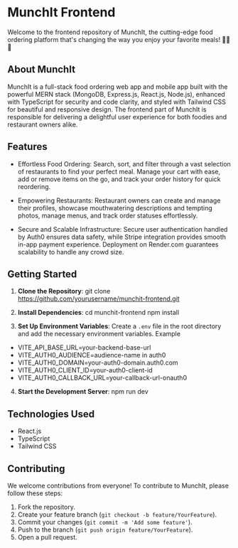 # MunchIt Frontend

Welcome to the frontend repository of MunchIt, the cutting-edge food ordering platform that's changing the way you enjoy your favorite meals! 🍔🥗🌮

## About MunchIt

MunchIt is a full-stack food ordering web app and mobile app built with the powerful MERN stack (MongoDB, Express.js, React.js, Node.js), enhanced with TypeScript for security and code clarity, and styled with Tailwind CSS for beautiful and responsive design. The frontend part of MunchIt is responsible for delivering a delightful user experience for both foodies and restaurant owners alike.

## Features

- Effortless Food Ordering: Search, sort, and filter through a vast selection of restaurants to find your perfect meal. Manage your cart with ease, add or remove items on the go, and track your order history for quick reordering.
  
- Empowering Restaurants: Restaurant owners can create and manage their profiles, showcase mouthwatering descriptions and tempting photos, manage menus, and track order statuses effortlessly.

- Secure and Scalable Infrastructure: Secure user authentication handled by Auth0 ensures data safety, while Stripe integration provides smooth in-app payment experience. Deployment on Render.com guarantees scalability to handle any crowd size.

## Getting Started

1. **Clone the Repository**: 
git clone https://github.com/yourusername/munchit-frontend.git


2. **Install Dependencies**: 
cd munchit-frontend
npm install


3. **Set Up Environment Variables**: 
Create a `.env` file in the root directory and add the necessary environment variables. Example
- VITE_API_BASE_URL=your-backend-base-url  
- VITE_AUTH0_AUDIENCE=audience-name in auth0  
- VITE_AUTH0_DOMAIN=your-auth0-domain.auth0.com  
- VITE_AUTH0_CLIENT_ID=your-auth0-client-id  
- VITE_AUTH0_CALLBACK_URL=your-callback-url-onauth0


4. **Start the Development Server**: 
npm run dev


## Technologies Used

- React.js
- TypeScript
- Tailwind CSS

## Contributing

We welcome contributions from everyone! To contribute to MunchIt, please follow these steps:

1. Fork the repository.
2. Create your feature branch (`git checkout -b feature/YourFeature`).
3. Commit your changes (`git commit -m 'Add some feature'`).
4. Push to the branch (`git push origin feature/YourFeature`).
5. Open a pull request.

